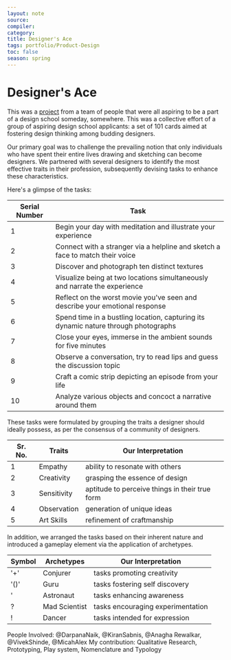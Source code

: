 ```yaml
---
layout: note
source:
compiler:
category:
title: Designer's Ace
tags: portfolio/Product-Design
toc: false
season: spring
---
```


# Designer's Ace

This was a [project](https://www.behance.net/gallery/63290189/Designers-Ace) from a team of people that were all aspiring to be a part of a design school someday, somewhere. This was a collective effort of a group of aspiring design school applicants: a set of 101 cards aimed at fostering design thinking among budding designers.

Our primary goal was to challenge the prevailing notion that only individuals who have spent their entire lives drawing and sketching can become designers. We partnered with several designers to identify the most effective traits in their profession, subsequently devising tasks to enhance these characteristics.

Here's a glimpse of the tasks:

Serial Number | Task
--------------- | ------
1	|Begin your day with meditation and illustrate your experience
2	|Connect with a stranger via a helpline and sketch a face to match their voice
3	|Discover and photograph ten distinct textures
4	|Visualize being at two locations simultaneously and narrate the experience
5	|Reflect on the worst movie you've seen and describe your emotional response
6	|Spend time in a bustling location, capturing its dynamic nature through photographs
7	|Close your eyes, immerse in the ambient sounds for five minutes
8	|Observe a conversation, try to read lips and guess the discussion topic
9	|Craft a comic strip depicting an episode from your life
10	|Analyze various objects and concoct a narrative around them

These tasks were formulated by grouping the traits a designer should ideally possess, as per the consensus of a community of designers.

Sr. No. | Traits | Our Interpretation
------  | ------ | ------
1	|Empathy | ability to resonate with others
2	|Creativity | grasping the essence of design
3	|Sensitivity | aptitude to perceive things in their true form
4	|Observation | generation of unique ideas
5	|Art Skills | refinement of craftmanship

In addition, we arranged the tasks based on their inherent nature and introduced a gameplay element via the application of archetypes.

Symbol | Archetypes | Our Interpretation
------  | ------ | ------
'+' |Conjurer | tasks promoting creativity 
'()'	|Guru | tasks fostering self discovery
'	|Astronaut | tasks enhancing awareness
?	|Mad Scientist | tasks encouraging experimentation
!	|Dancer | tasks intended for expression

People Involved: @DarpanaNaik, @KiranSabnis, @Anagha Rewalkar, @VivekShinde, @MicahAlex
My contribution:  Qualitative Research, Prototyping, Play system, Nomenclature and Typology
